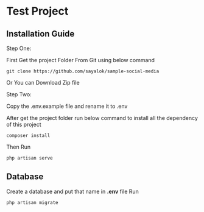 # Test Project

## Installation Guide

Step One:

First Get the project Folder From Git using below command

    git clone https://github.com/sayalok/sample-social-media
    
Or You can Download Zip file 

Step Two:

Copy the .env.example file and rename it to .env

After get the project folder run below command to install all the dependency of this project

    composer install

Then Run

    php artisan serve

## Database

Create a database and put that name in **.env** file Run

    php artisan migrate

